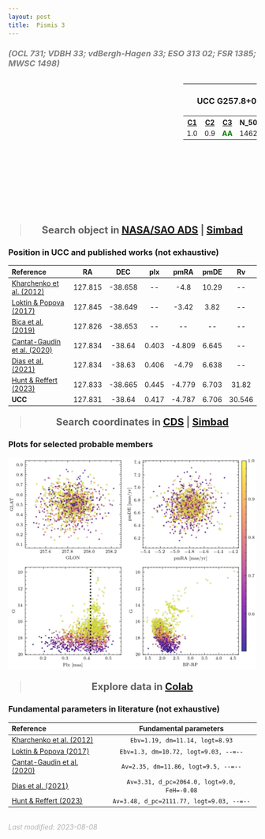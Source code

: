 ```yaml
---
layout: post
title:  Pismis 3
---
```

<h3><span style="color: #808080;"><i>(OCL 731; VDBH 33; vdBergh-Hagen 33; ESO 313 02; FSR 1385; MWSC 1498)</i></span></h3>
<div style="display: flex; justify-content: space-between;">
 <div style="text-align: center;">
 <!-- Left block -->
 <div id="aladin-lite-div" style="width:355px;height:250px;"></div>
 <script type="text/javascript" src="https://aladin.cds.unistra.fr/AladinLite/api/v3/latest/aladin.js" charset="utf-8"></script>
 <script type="text/javascript">
   let aladin;
   A.init.then(() => {
      aladin = A.aladin('#aladin-lite-div', {survey: "P/DSS2/color", fov:0.233, target: "127.831 -38.64"});
   });
 </script>
</div>
<!-- Left block -->

<table style="text-align: center; width:355px;height:250px;">
  <!-- Row 1 (title) -->
  <tr>
    <td colspan="5"><h3>UCC G257.8+00.5</h3></td>
  </tr>
  <!-- Row 2 -->
  <tr>
    <th><a href="https://ucc.ar/faq#what-are-the-c1-c2-and-c3-parameters" title="Photometric class">C1</a></th>
    <th><a href="https://ucc.ar/faq#what-are-the-c1-c2-and-c3-parameters" title="Density class">C2</a></th>
    <th><a href="https://ucc.ar/faq#what-are-the-c1-c2-and-c3-parameters" title="Combined class">C3</a></th>
    <th><div title="Stars with membership probability >50%">N_50</div></th>
    <th><div title="Radius that contains half the members [arcmin]">r_50</div></th>
  </tr>
  <!-- Row 3 -->
  <tr>
    <td>1.0</td>
    <td>0.9</td>
    <td><span style="color: green; font-weight: bold;">A</span><span style="color: green; font-weight: bold;">A</span></td>
    <td>1462</td>
    <td>7.0</td>
  </tr>
</table>
</div>

> <p style="text-align:center; font-weight: bold; font-size:20px">Search object in <a href="https://ui.adsabs.harvard.edu/search/q=%20collection%3Aastronomy%20body%3A%22Pismis%203%22&sort=date%20desc%2C%20bibcode%20desc&p_=0" target="_blank">NASA/SAO ADS</a> | <a href="http://simbad.cds.unistra.fr/simbad/sim-id-refs?Ident=pismis3" target="_blank">Simbad</a></p>


### Position in UCC and published works (not exhaustive)

| Reference    | RA    | DEC   | plx  | pmRA  | pmDE   |  Rv  |
| :---         | :---: | :---: | :---: | :---: | :---: | :---: |
|[Kharchenko et al. (2012)](https://ui.adsabs.harvard.edu/abs/2012A%26A...543A.156K) | 127.815 | -38.658 | -- | -4.8 | 10.29 | -- |
|[Loktin & Popova (2017)](https://ui.adsabs.harvard.edu/abs/2017AstBu..72..257L/abstract) | 127.845 | -38.649 | -- | -3.42 | 3.82 | -- |
|[Bica et al. (2019)](https://ui.adsabs.harvard.edu/abs/2019AJ....157...12B/abstract) | 127.826 | -38.653 | -- | -- | -- | -- |
|[Cantat-Gaudin et al. (2020)](https://ui.adsabs.harvard.edu/abs/2020A%26A...640A...1C) | 127.834 | -38.64 | 0.403 | -4.809 | 6.645 | -- |
|[Dias et al. (2021)](https://ui.adsabs.harvard.edu/abs/2021MNRAS.504..356D) | 127.834 | -38.63 | 0.406 | -4.79 | 6.638 | -- |
|[Hunt & Reffert (2023)](https://ui.adsabs.harvard.edu/abs/2023arXiv230313424H/abstract) | 127.833 | -38.665 | 0.445 | -4.779 | 6.703 | 31.82 |
| **UCC** |127.831 | -38.64 | 0.417 | -4.787 | 6.706 | 30.546 |

> <p style="text-align:center; font-weight: bold; font-size:20px">Search coordinates in <a href="http://cdsportal.u-strasbg.fr/?target=127.831%20-38.64" target="_blank">CDS</a> | <a href="https://simbad.cds.unistra.fr/mobile/object_list.html?coord=127.831%20-38.64&output=json&radius=5&userEntry=pismis3" target="_blank">Simbad</a></p>

### Plots for selected probable members

![CLUSTER](https://raw.githubusercontent.com/ucc23/Q3P/main/plots/pismis3.webp)


> <p style="text-align:center; font-weight: bold; font-size:20px">Explore data in <a href="https://colab.research.google.com/github/UCC23/Q3P/blob/master/notebooks/pismis3.ipynb" target="_blank">Colab</a></p>


### Fundamental parameters in literature (not exhaustive)

| Reference |  Fundamental parameters |
| :---         |     :---:      |
| [Kharchenko et al. (2012)](https://ui.adsabs.harvard.edu/abs/2012A%26A...543A.156K) | `Ebv=1.19, dm=11.14, logt=8.93` |
| [Loktin & Popova (2017)](https://ui.adsabs.harvard.edu/abs/2017AstBu..72..257L/abstract) | `Ebv=1.3, dm=10.72, logt=9.03, --=--` |
| [Cantat-Gaudin et al. (2020)](https://ui.adsabs.harvard.edu/abs/2020A%26A...640A...1C) | `Av=2.35, dm=11.86, logt=9.5, --=--` |
| [Dias et al. (2021)](https://ui.adsabs.harvard.edu/abs/2021MNRAS.504..356D) | `Av=3.31, d_pc=2064.0, logt=9.0, FeH=-0.08` |
| [Hunt & Reffert (2023)](https://ui.adsabs.harvard.edu/abs/2023arXiv230313424H/abstract) | `Av=3.48, d_pc=2111.77, logt=9.03, --=--` |

<br>
<font color="b3b1b1"><i>Last modified: 2023-08-08</i></font>
